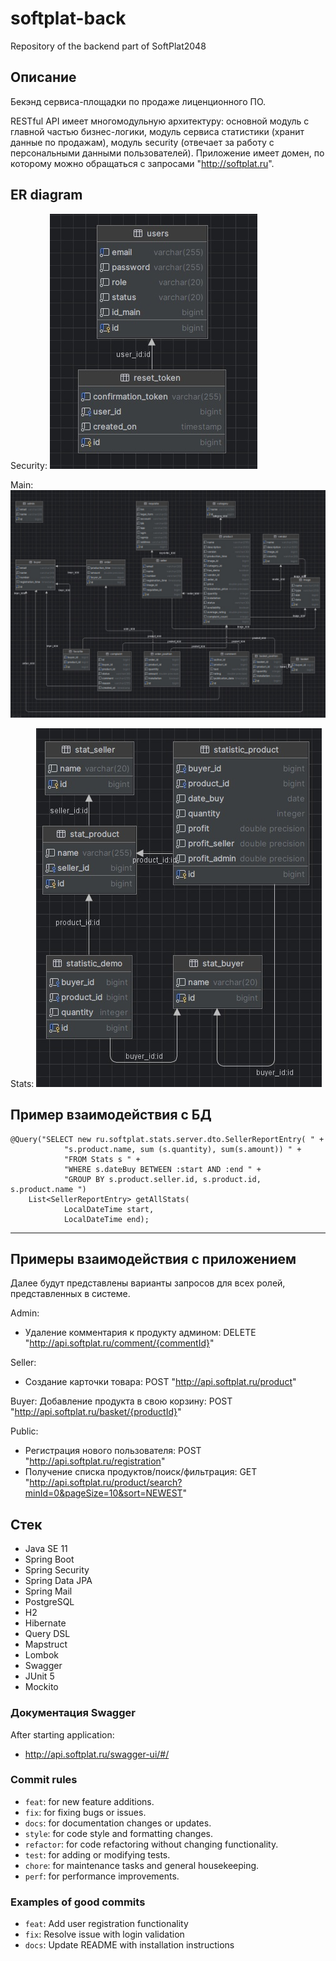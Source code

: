 # softplat-back
Repository of the backend part of SoftPlat2048
## Описание 
Бекэнд сервиса-площадки по продаже лиценционного ПО.

RESTful API имеет многомодульную архитектуру: 
основной модуль с главной частью бизнес-логики, модуль сервиса статистики (хранит данные по продажам), модуль security (отвечает за работу с персональными данными пользователей).
Приложение имеет домен, по которому можно обращаться с запросами "http://softplat.ru". 

## ER diagram
Security:
![SCHEME](https://github.com/software-sales-and-installations/softplat-back/blob/dev-microservices/er-diagram-db/softplat-security.jpg)

Main:
![SCHEME](https://github.com/software-sales-and-installations/softplat-back/blob/dev-microservices/er-diagram-db/softplat-main.jpg)

Stats:
![SCHEME](https://github.com/software-sales-and-installations/softplat-back/blob/dev-microservices/er-diagram-db/softplat-stats.jpg)

## Пример взаимодействия с БД
```
@Query("SELECT new ru.softplat.stats.server.dto.SellerReportEntry( " +
            "s.product.name, sum (s.quantity), sum(s.amount)) " +
            "FROM Stats s " +
            "WHERE s.dateBuy BETWEEN :start AND :end " +
            "GROUP BY s.product.seller.id, s.product.id, s.product.name ")
    List<SellerReportEntry> getAllStats(
            LocalDateTime start,
            LocalDateTime end);
```
----

## Примеры взаимодействия с приложением
Далее будут представлены варианты запросов для 
всех ролей, представленных в системе.

Admin:
- Удаление комментария к продукту админом: DELETE "http://api.softplat.ru/comment/{commentId}"

Seller:
- Создание карточки товара: POST "http://api.softplat.ru/product"

Buyer:
Добавление продукта в свою корзину: POST "http://api.softplat.ru/basket/{productId}"

Public:
- Регистрация нового пользователя: POST "http://api.softplat.ru/registration"
- Получение списка продуктов/поиск/фильтрация: GET "http://api.softplat.ru/product/search?minId=0&pageSize=10&sort=NEWEST"

## Стек
- Java SE 11
- Spring Boot
- Spring Security
- Spring Data JPA
- Spring Mail
- PostgreSQL 
- H2
- Hibernate
- Query DSL
- Mapstruct
- Lombok
- Swagger
- JUnit 5
- Mockito

### Документация Swagger
After starting application:
- http://api.softplat.ru/swagger-ui/#/

### Commit rules
- ```feat```: for new feature additions.
- ```fix```: for fixing bugs or issues.
- ```docs```: for documentation changes or updates. 
- ```style```: for code style and formatting changes. 
- ```refactor```: for code refactoring without changing functionality. 
- ```test```: for adding or modifying tests. 
- ```chore```: for maintenance tasks and general housekeeping. 
- ```perf```: for performance improvements.

### Examples of good commits
- ```feat```: Add user registration functionality
- ```fix```: Resolve issue with login validation
- ```docs```: Update README with installation instructions
